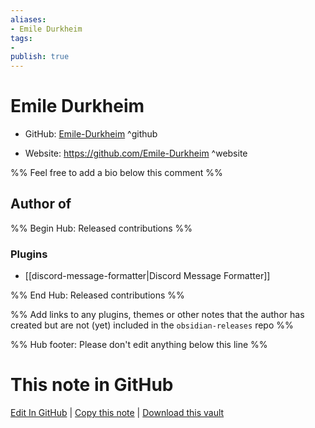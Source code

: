 ```yaml
---
aliases:
- Emile Durkheim
tags:
- 
publish: true
---
```


# Emile Durkheim

- GitHub: [Emile-Durkheim](https://github.com/Emile-Durkheim/) ^github
<!-- - Discord: `@` ^discord-->
- Website: <https://github.com/Emile-Durkheim> ^website
<!-- - [[Publish sites|Publish site]]: <https://> ^publish-->

%% Feel free to add a bio below this comment %%


## Author of

%% Begin Hub: Released contributions %%
### Plugins
- [[discord-message-formatter|Discord Message Formatter]]

%% End Hub: Released contributions %%

%% Add links to any plugins, themes or other notes that the author has created but are not (yet) included in the `obsidian-releases` repo %%

<!--
### Unlisted plugins
-->

<!--
### Others
-->

<!--
## Sponsor this author
-->

<!-- - [[GitHub sponsors]]: [Sponsor @Emile-Durkheim on GitHub Sponsors](https://github.com/sponsors/Emile-Durkheim) ^github-sponsor-->
<!-- - [[Buy me a coffee]]: <https://> ^buy-me-a-coffee-->
<!-- - [[PayPal]]: <https://> ^paypal-->
<!-- - [[Patreon]]: <https://> ^patreon-->

<!--
## Follow this author
-->

<!-- - [[YouTube Channels|On YouTube]]: <https://> ^youtube-->
<!-- - Twitter: <https://> ^twitter-->
<!-- - ... -->

%% Hub footer: Please don't edit anything below this line %%

# This note in GitHub

<span class="git-footer">[Edit In GitHub](https://github.dev/obsidian-community/obsidian-hub/blob/main/01%20-%20Community/People/Emile-Durkheim.md "git-hub-edit-note") | [Copy this note](https://raw.githubusercontent.com/obsidian-community/obsidian-hub/main/01%20-%20Community/People/Emile-Durkheim.md "git-hub-copy-note") | [Download this vault](https://github.com/obsidian-community/obsidian-hub/archive/refs/heads/main.zip "git-hub-download-vault") </span>
